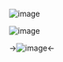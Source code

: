 ![image](https://64.media.tumblr.com/a9fcc4271794c029b5d608c80e5f35ee/b13fddc749fca44e-dc/s400x600/27adc0b39aaaa3df85a2dca1803a45a5abad7b96.pnj)

![image](https://media.discordapp.net/attachments/457027476632240138/1221514616765550683/download.png?ex=6612db23&is=66006623&hm=f00d59df1255f0d2caf5d75d3afd632c27de0c55f60371bfd917c64cd5c6b80c&=&format=webp&quality=lossless)

->![image](https://64.media.tumblr.com/f786bfbe3468d6ce2d3c5f59827b4fb2/b13fddc749fca44e-18/s400x600/199ecdb2f00c1ab2e89c689f2c8e216b98a5452f.pnj)<-
